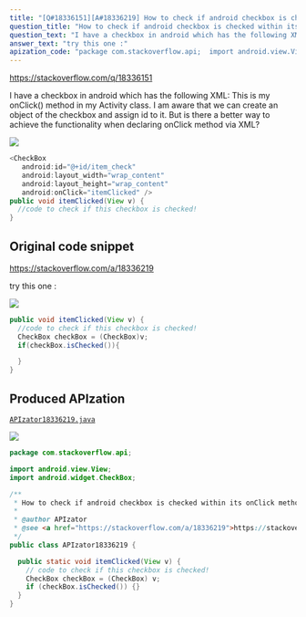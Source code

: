 ```yaml
---
title: "[Q#18336151][A#18336219] How to check if android checkbox is checked within its onClick method (declared in XML)?"
question_title: "How to check if android checkbox is checked within its onClick method (declared in XML)?"
question_text: "I have a checkbox in android which has the following XML: This is my onClick() method in my Activity class. I am aware that we can create an object of the checkbox and assign id to it. But is there a better way to achieve the functionality when declaring onClick method via XML?"
answer_text: "try this one :"
apization_code: "package com.stackoverflow.api;  import android.view.View; import android.widget.CheckBox;  /**  * How to check if android checkbox is checked within its onClick method (declared in XML)?  *  * @author APIzator  * @see <a href=\"https://stackoverflow.com/a/18336219\">https://stackoverflow.com/a/18336219</a>  */ public class APIzator18336219 {    public static void itemClicked(View v) {     // code to check if this checkbox is checked!     CheckBox checkBox = (CheckBox) v;     if (checkBox.isChecked()) {}   } }"
---
```


https://stackoverflow.com/q/18336151

I have a checkbox in android which has the following XML:
This is my onClick() method in my Activity class.
I am aware that we can create an object of the checkbox and assign id to it. But is there a better way to achieve the functionality when declaring onClick method via XML?


<div class="code-logo"><img src="/stackoverflow.png" /></div>

```java
<CheckBox
   android:id="@+id/item_check"
   android:layout_width="wrap_content"
   android:layout_height="wrap_content"
   android:onClick="itemClicked" />
public void itemClicked(View v) {
  //code to check if this checkbox is checked!
}
```


## Original code snippet

https://stackoverflow.com/a/18336219

try this one :

<div class="code-logo"><img src="/stackoverflow.png" /></div>

```java
public void itemClicked(View v) {
  //code to check if this checkbox is checked!
  CheckBox checkBox = (CheckBox)v;
  if(checkBox.isChecked()){

  }
}
```

## Produced APIzation

[`APIzator18336219.java`](https://github.com/pasqualesalza/apization-temp-data/raw/master/search/APIzator18336219.java)

<div class="code-logo"><img src="/apizator.png" /></div>

```java
package com.stackoverflow.api;

import android.view.View;
import android.widget.CheckBox;

/**
 * How to check if android checkbox is checked within its onClick method (declared in XML)?
 *
 * @author APIzator
 * @see <a href="https://stackoverflow.com/a/18336219">https://stackoverflow.com/a/18336219</a>
 */
public class APIzator18336219 {

  public static void itemClicked(View v) {
    // code to check if this checkbox is checked!
    CheckBox checkBox = (CheckBox) v;
    if (checkBox.isChecked()) {}
  }
}

```